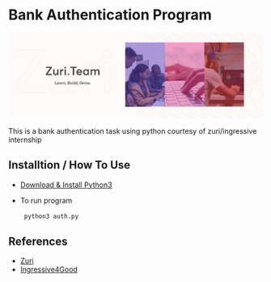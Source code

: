 # Bank Authentication Program

![Project Image](zuri.jpeg)

This is a bank authentication task using python courtesy of zuri/ingressive internship

## Installtion / How To Use
- [Download & Install Python3](https://www.python.org/downloads/)

- To run program
   ```sh
    python3 auth.py
   ```

## References
* [Zuri](https://zuri.team/) 
* [Ingressive4Good](https://ingressive.org/)